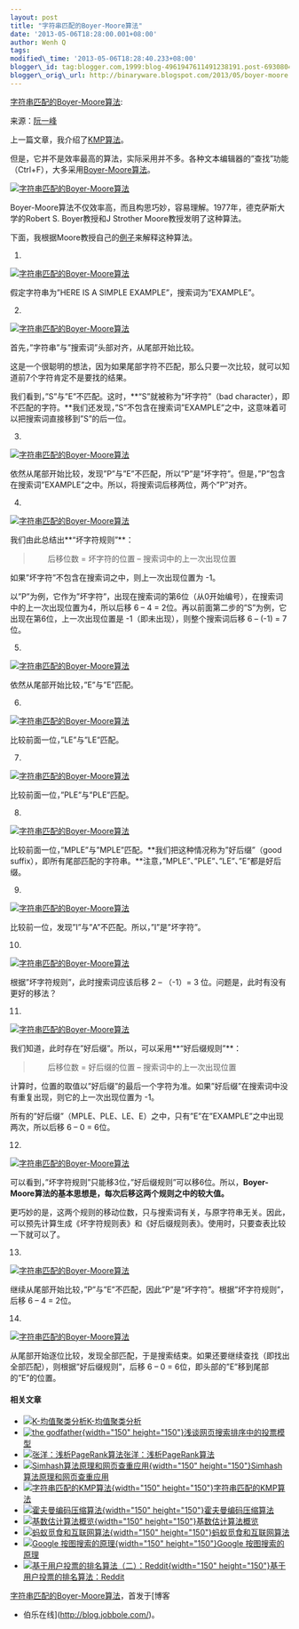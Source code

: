 ```yaml
--- 
layout: post 
title: "字符串匹配的Boyer-Moore算法" 
date: '2013-05-06T18:28:00.001+08:00' 
author: Wenh Q
tags:
modified\_time: '2013-05-06T18:28:40.233+08:00' 
blogger\_id: tag:blogger.com,1999:blog-4961947611491238191.post-6930804465515370454
blogger\_orig\_url: http://binaryware.blogspot.com/2013/05/boyer-moore.html
---
```

[字符串匹配的Boyer-Moore算法](http://blog.jobbole.com/39132/?utm_source=rss&utm_medium=rss&utm_campaign=%25e5%25ad%2597%25e7%25ac%25a6%25e4%25b8%25b2%25e5%258c%25b9%25e9%2585%258d%25e7%259a%2584boyer-moore%25e7%25ae%2597%25e6%25b3%2595):

来源：[阮一峰](http://www.ruanyifeng.com/blog/2013/05/boyer-moore_string_search_algorithm.html)

上一篇文章，我介绍了[KMP算法](http://blog.jobbole.com/39066/)。

但是，它并不是效率最高的算法，实际采用并不多。各种文本编辑器的”查找”功能（Ctrl+F），大多采用[Boyer-Moore算法](http://en.wikipedia.org/wiki/Boyer%E2%80%93Moore_string_search_algorithm)。

[![字符串匹配的Boyer-Moore算法](http://blog.jobbole.com/wp-content/uploads/2013/05/1.jpg "字符串匹配的Boyer-Moore算法")](http://blog.jobbole.com/wp-content/uploads/2013/05/1.jpg "字符串匹配的Boyer-Moore算法")

Boyer-Moore算法不仅效率高，而且构思巧妙，容易理解。1977年，德克萨斯大学的Robert
S. Boyer教授和J Strother Moore教授发明了这种算法。

下面，我根据Moore教授自己的[例子](http://www.cs.utexas.edu/~moore/best-ideas/string-searching/fstrpos-example.html)来解释这种算法。

1.

[![字符串匹配的Boyer-Moore算法](http://blog.jobbole.com/wp-content/uploads/2013/05/2.png "字符串匹配的Boyer-Moore算法")](http://blog.jobbole.com/wp-content/uploads/2013/05/2.png "字符串匹配的Boyer-Moore算法")

假定字符串为”HERE IS A SIMPLE EXAMPLE”，搜索词为”EXAMPLE”。

2.

[![字符串匹配的Boyer-Moore算法](http://blog.jobbole.com/wp-content/uploads/2013/05/3.png "字符串匹配的Boyer-Moore算法")](http://blog.jobbole.com/wp-content/uploads/2013/05/3.png "字符串匹配的Boyer-Moore算法")

首先，”字符串”与”搜索词”头部对齐，从尾部开始比较。

这是一个很聪明的想法，因为如果尾部字符不匹配，那么只要一次比较，就可以知道前7个字符肯定不是要找的结果。

我们看到，”S”与”E”不匹配。这时，**“S”就被称为”坏字符”（bad
character），即不匹配的字符。**我们还发现，”S”不包含在搜索词”EXAMPLE”之中，这意味着可以把搜索词直接移到”S”的后一位。

3.

[![字符串匹配的Boyer-Moore算法](http://blog.jobbole.com/wp-content/uploads/2013/05/4.png "字符串匹配的Boyer-Moore算法")](http://blog.jobbole.com/wp-content/uploads/2013/05/4.png "字符串匹配的Boyer-Moore算法")

依然从尾部开始比较，发现”P”与”E”不匹配，所以”P”是”坏字符”。但是，”P”包含在搜索词”EXAMPLE”之中。所以，将搜索词后移两位，两个”P”对齐。

4.

[![字符串匹配的Boyer-Moore算法](http://blog.jobbole.com/wp-content/uploads/2013/05/5.png "字符串匹配的Boyer-Moore算法")](http://blog.jobbole.com/wp-content/uploads/2013/05/5.png "字符串匹配的Boyer-Moore算法")

我们由此总结出**“坏字符规则”**：


> 　　后移位数 = 坏字符的位置 – 搜索词中的上一次出现位置

如果”坏字符”不包含在搜索词之中，则上一次出现位置为 -1。

以”P”为例，它作为”坏字符”，出现在搜索词的第6位（从0开始编号），在搜索词中的上一次出现位置为4，所以后移
6 – 4 = 2位。再以前面第二步的”S”为例，它出现在第6位，上一次出现位置是
-1（即未出现），则整个搜索词后移 6 – (-1) = 7位。

5.

[![字符串匹配的Boyer-Moore算法](http://blog.jobbole.com/wp-content/uploads/2013/05/6.png "字符串匹配的Boyer-Moore算法")](http://blog.jobbole.com/wp-content/uploads/2013/05/6.png "字符串匹配的Boyer-Moore算法")

依然从尾部开始比较，”E”与”E”匹配。

6.

[![字符串匹配的Boyer-Moore算法](http://blog.jobbole.com/wp-content/uploads/2013/05/7.png "字符串匹配的Boyer-Moore算法")](http://blog.jobbole.com/wp-content/uploads/2013/05/7.png "字符串匹配的Boyer-Moore算法")

比较前面一位，”LE”与”LE”匹配。

7.

[![字符串匹配的Boyer-Moore算法](http://blog.jobbole.com/wp-content/uploads/2013/05/8.png "字符串匹配的Boyer-Moore算法")](http://blog.jobbole.com/wp-content/uploads/2013/05/8.png "字符串匹配的Boyer-Moore算法")

比较前面一位，”PLE”与”PLE”匹配。

8.

[![字符串匹配的Boyer-Moore算法](http://blog.jobbole.com/wp-content/uploads/2013/05/9.png "字符串匹配的Boyer-Moore算法")](http://blog.jobbole.com/wp-content/uploads/2013/05/9.png "字符串匹配的Boyer-Moore算法")

比较前面一位，”MPLE”与”MPLE”匹配。**我们把这种情况称为”好后缀”（good
suffix），即所有尾部匹配的字符串。**注意，”MPLE”、”PLE”、”LE”、”E”都是好后缀。

9.

[![字符串匹配的Boyer-Moore算法](http://blog.jobbole.com/wp-content/uploads/2013/05/10.png "字符串匹配的Boyer-Moore算法")](http://blog.jobbole.com/wp-content/uploads/2013/05/10.png "字符串匹配的Boyer-Moore算法")

比较前一位，发现”I”与”A”不匹配。所以，”I”是”坏字符”。

10.

[![字符串匹配的Boyer-Moore算法](http://blog.jobbole.com/wp-content/uploads/2013/05/11.png "字符串匹配的Boyer-Moore算法")](http://blog.jobbole.com/wp-content/uploads/2013/05/11.png "字符串匹配的Boyer-Moore算法")

根据”坏字符规则”，此时搜索词应该后移 2 – （-1）= 3
位。问题是，此时有没有更好的移法？

11.

[![字符串匹配的Boyer-Moore算法](http://blog.jobbole.com/wp-content/uploads/2013/05/12.png "字符串匹配的Boyer-Moore算法")](http://blog.jobbole.com/wp-content/uploads/2013/05/12.png "字符串匹配的Boyer-Moore算法")

我们知道，此时存在”好后缀”。所以，可以采用**“好后缀规则”**：


> 　　后移位数 = 好后缀的位置 – 搜索词中的上一次出现位置

计算时，位置的取值以”好后缀”的最后一个字符为准。如果”好后缀”在搜索词中没有重复出现，则它的上一次出现位置为
-1。

所有的”好后缀”（MPLE、PLE、LE、E）之中，只有”E”在”EXAMPLE”之中出现两次，所以后移
6 – 0 = 6位。

12.

[![字符串匹配的Boyer-Moore算法](http://blog.jobbole.com/wp-content/uploads/2013/05/13.png "字符串匹配的Boyer-Moore算法")](http://blog.jobbole.com/wp-content/uploads/2013/05/13.png "字符串匹配的Boyer-Moore算法")

可以看到，”坏字符规则”只能移3位，”好后缀规则”可以移6位。所以，**Boyer-Moore算法的基本思想是，每次后移这两个规则之中的较大值。**

更巧妙的是，这两个规则的移动位数，只与搜索词有关，与原字符串无关。因此，可以预先计算生成《坏字符规则表》和《好后缀规则表》。使用时，只要查表比较一下就可以了。

13.

[![字符串匹配的Boyer-Moore算法](http://blog.jobbole.com/wp-content/uploads/2013/05/14.png "字符串匹配的Boyer-Moore算法")](http://blog.jobbole.com/wp-content/uploads/2013/05/14.png "字符串匹配的Boyer-Moore算法")

继续从尾部开始比较，”P”与”E”不匹配，因此”P”是”坏字符”。根据”坏字符规则”，后移
6 – 4 = 2位。

14.

[![字符串匹配的Boyer-Moore算法](http://blog.jobbole.com/wp-content/uploads/2013/05/15.png "字符串匹配的Boyer-Moore算法")](http://blog.jobbole.com/wp-content/uploads/2013/05/15.png "字符串匹配的Boyer-Moore算法")

从尾部开始逐位比较，发现全部匹配，于是搜索结束。如果还要继续查找（即找出全部匹配），则根据”好后缀规则”，后移
6 – 0 = 6位，即头部的”E”移到尾部的”E”的位置。


#### 相关文章

-   [![K-均值聚类分析](http://www.jobbole.net/wp-content/uploads/2013/02/kmeans_thumb2-150x150.gifimgmax800)](http://blog.jobbole.com/16048/)[K-均值聚类分析](http://blog.jobbole.com/16048/)
-   [![the
    godfather](http://blog.jobbole.com/wp-content/uploads/2012/05/the-godfather-150x150.jpg){width="150"
    height="150"}](http://blog.jobbole.com/20692/)[浅谈网页搜索排序中的投票模型](http://blog.jobbole.com/20692/)
-   [![张洋：浅析PageRank算法](http://blog.jobbole.com/wp-content/uploads/2012/07/google-pagerank.png)](http://blog.jobbole.com/23286/)[张洋：浅析PageRank算法](http://blog.jobbole.com/23286/)
-   [![Simhash算法原理和网页查重应用](http://blog.jobbole.com/wp-content/uploads/2012/06/Simhash-algorithm-principle-and-web-pages-to-check-for-re-application1-150x150.png){width="150"
    height="150"}](http://blog.jobbole.com/21928/)[Simhash算法原理和网页查重应用](http://blog.jobbole.com/21928/)
-   [![字符串匹配的KMP算法](http://blog.jobbole.com/wp-content/uploads/2013/05/kmp-01-150x150.jpg){width="150"
    height="150"}](http://blog.jobbole.com/39066/)[字符串匹配的KMP算法](http://blog.jobbole.com/39066/)
-   [![霍夫曼编码压缩算法](http://blog.jobbole.com/wp-content/uploads/2012/05/Huffman-encoding-compression-algorithm1-150x150.png){width="150"
    height="150"}](http://blog.jobbole.com/20091/)[霍夫曼编码压缩算法](http://blog.jobbole.com/20091/)
-   [![基数估计算法概览](http://blog.jobbole.com/wp-content/uploads/2012/11/cardinality-estimation-150x150.jpg){width="150"
    height="150"}](http://blog.jobbole.com/30671/)[基数估计算法概览](http://blog.jobbole.com/30671/)
-   [![蚂蚁觅食和互联网算法](http://blog.jobbole.com/wp-content/uploads/2012/08/anternet_thumb-150x150.jpg){width="150"
    height="150"}](http://blog.jobbole.com/26123/)[蚂蚁觅食和互联网算法](http://blog.jobbole.com/26123/)
-   [![Google
    按图搜索的原理](http://blog.jobbole.com/wp-content/uploads/2012/05/What-is-the-principle-of-Google-Image-Search1-150x150.jpg){width="150"
    height="150"}](http://blog.jobbole.com/20536/)[Google
    按图搜索的原理](http://blog.jobbole.com/20536/)
-   [![基于用户投票的排名算法（二）：Reddit](http://blog.jobbole.com/wp-content/uploads/2012/03/ranking-algorithm-based-on-users-vote201-150x150.jpg){width="150"
    height="150"}](http://blog.jobbole.com/15727/)[基于用户投票的排名算法：Reddit](http://blog.jobbole.com/15727/)

[字符串匹配的Boyer-Moore算法](http://blog.jobbole.com/39132/)，首发于[博客
- 伯乐在线](http://blog.jobbole.com/)。

